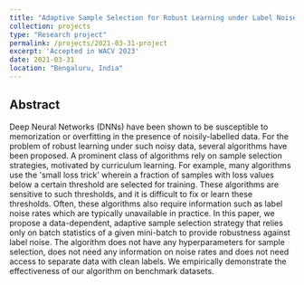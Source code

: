 ```yaml
---
title: "Adaptive Sample Selection for Robust Learning under Label Noise"
collection: projects
type: "Research project"
permalink: /projects/2021-03-31-project
excerpt: 'Accepted in WACV 2023'
date: 2021-03-31
location: "Bengaluru, India"
---
```


Abstract
------
Deep Neural Networks (DNNs) have been shown to be susceptible to memorization or overfitting in the presence of noisily-labelled data. For the problem of robust learning under such noisy data, several algorithms have been proposed. A prominent class of algorithms rely on sample selection strategies, motivated by curriculum learning. For example, many algorithms use the 'small loss trick' wherein a fraction of samples with loss values below a certain threshold are selected for training. These algorithms are sensitive to such thresholds, and it is difficult to fix or learn these thresholds. Often, these algorithms also require information such as label noise rates which are typically unavailable in practice. In this paper, we propose a data-dependent, adaptive sample selection strategy that relies only on batch statistics of a given mini-batch to provide robustness against label noise. The algorithm does not have any hyperparameters for sample selection, does not need any information on noise rates and does not need access to separate data with clean labels. We empirically demonstrate the effectiveness of our algorithm on benchmark datasets.
